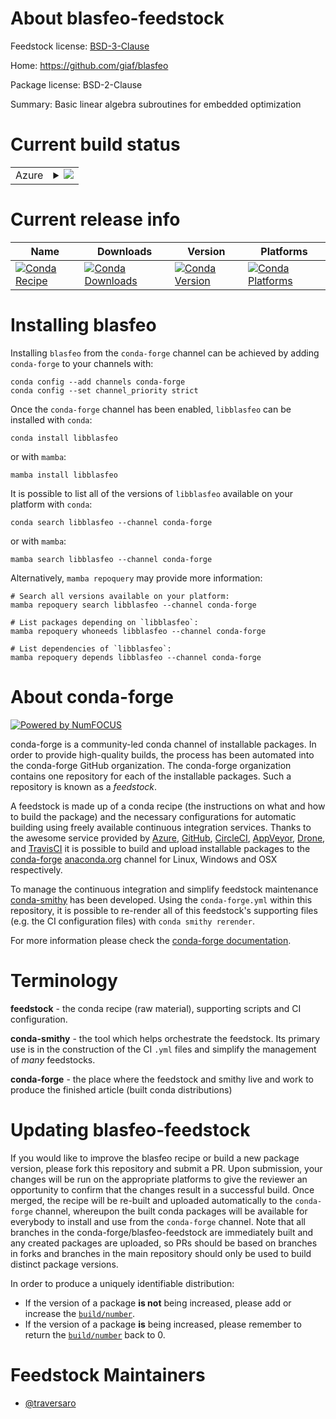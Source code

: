 About blasfeo-feedstock
=======================

Feedstock license: [BSD-3-Clause](https://github.com/conda-forge/blasfeo-feedstock/blob/main/LICENSE.txt)

Home: https://github.com/giaf/blasfeo

Package license: BSD-2-Clause

Summary: Basic linear algebra subroutines for embedded optimization

Current build status
====================


<table>
    
  <tr>
    <td>Azure</td>
    <td>
      <details>
        <summary>
          <a href="https://dev.azure.com/conda-forge/feedstock-builds/_build/latest?definitionId=23103&branchName=main">
            <img src="https://dev.azure.com/conda-forge/feedstock-builds/_apis/build/status/blasfeo-feedstock?branchName=main">
          </a>
        </summary>
        <table>
          <thead><tr><th>Variant</th><th>Status</th></tr></thead>
          <tbody><tr>
              <td>linux_64_microarch_level1</td>
              <td>
                <a href="https://dev.azure.com/conda-forge/feedstock-builds/_build/latest?definitionId=23103&branchName=main">
                  <img src="https://dev.azure.com/conda-forge/feedstock-builds/_apis/build/status/blasfeo-feedstock?branchName=main&jobName=linux&configuration=linux%20linux_64_microarch_level1" alt="variant">
                </a>
              </td>
            </tr><tr>
              <td>linux_64_microarch_level3</td>
              <td>
                <a href="https://dev.azure.com/conda-forge/feedstock-builds/_build/latest?definitionId=23103&branchName=main">
                  <img src="https://dev.azure.com/conda-forge/feedstock-builds/_apis/build/status/blasfeo-feedstock?branchName=main&jobName=linux&configuration=linux%20linux_64_microarch_level3" alt="variant">
                </a>
              </td>
            </tr><tr>
              <td>linux_aarch64</td>
              <td>
                <a href="https://dev.azure.com/conda-forge/feedstock-builds/_build/latest?definitionId=23103&branchName=main">
                  <img src="https://dev.azure.com/conda-forge/feedstock-builds/_apis/build/status/blasfeo-feedstock?branchName=main&jobName=linux&configuration=linux%20linux_aarch64_" alt="variant">
                </a>
              </td>
            </tr><tr>
              <td>linux_ppc64le</td>
              <td>
                <a href="https://dev.azure.com/conda-forge/feedstock-builds/_build/latest?definitionId=23103&branchName=main">
                  <img src="https://dev.azure.com/conda-forge/feedstock-builds/_apis/build/status/blasfeo-feedstock?branchName=main&jobName=linux&configuration=linux%20linux_ppc64le_" alt="variant">
                </a>
              </td>
            </tr><tr>
              <td>osx_64</td>
              <td>
                <a href="https://dev.azure.com/conda-forge/feedstock-builds/_build/latest?definitionId=23103&branchName=main">
                  <img src="https://dev.azure.com/conda-forge/feedstock-builds/_apis/build/status/blasfeo-feedstock?branchName=main&jobName=osx&configuration=osx%20osx_64_" alt="variant">
                </a>
              </td>
            </tr><tr>
              <td>win_64</td>
              <td>
                <a href="https://dev.azure.com/conda-forge/feedstock-builds/_build/latest?definitionId=23103&branchName=main">
                  <img src="https://dev.azure.com/conda-forge/feedstock-builds/_apis/build/status/blasfeo-feedstock?branchName=main&jobName=win&configuration=win%20win_64_" alt="variant">
                </a>
              </td>
            </tr>
          </tbody>
        </table>
      </details>
    </td>
  </tr>
</table>

Current release info
====================

| Name | Downloads | Version | Platforms |
| --- | --- | --- | --- |
| [![Conda Recipe](https://img.shields.io/badge/recipe-libblasfeo-green.svg)](https://anaconda.org/conda-forge/libblasfeo) | [![Conda Downloads](https://img.shields.io/conda/dn/conda-forge/libblasfeo.svg)](https://anaconda.org/conda-forge/libblasfeo) | [![Conda Version](https://img.shields.io/conda/vn/conda-forge/libblasfeo.svg)](https://anaconda.org/conda-forge/libblasfeo) | [![Conda Platforms](https://img.shields.io/conda/pn/conda-forge/libblasfeo.svg)](https://anaconda.org/conda-forge/libblasfeo) |

Installing blasfeo
==================

Installing `blasfeo` from the `conda-forge` channel can be achieved by adding `conda-forge` to your channels with:

```
conda config --add channels conda-forge
conda config --set channel_priority strict
```

Once the `conda-forge` channel has been enabled, `libblasfeo` can be installed with `conda`:

```
conda install libblasfeo
```

or with `mamba`:

```
mamba install libblasfeo
```

It is possible to list all of the versions of `libblasfeo` available on your platform with `conda`:

```
conda search libblasfeo --channel conda-forge
```

or with `mamba`:

```
mamba search libblasfeo --channel conda-forge
```

Alternatively, `mamba repoquery` may provide more information:

```
# Search all versions available on your platform:
mamba repoquery search libblasfeo --channel conda-forge

# List packages depending on `libblasfeo`:
mamba repoquery whoneeds libblasfeo --channel conda-forge

# List dependencies of `libblasfeo`:
mamba repoquery depends libblasfeo --channel conda-forge
```


About conda-forge
=================

[![Powered by
NumFOCUS](https://img.shields.io/badge/powered%20by-NumFOCUS-orange.svg?style=flat&colorA=E1523D&colorB=007D8A)](https://numfocus.org)

conda-forge is a community-led conda channel of installable packages.
In order to provide high-quality builds, the process has been automated into the
conda-forge GitHub organization. The conda-forge organization contains one repository
for each of the installable packages. Such a repository is known as a *feedstock*.

A feedstock is made up of a conda recipe (the instructions on what and how to build
the package) and the necessary configurations for automatic building using freely
available continuous integration services. Thanks to the awesome service provided by
[Azure](https://azure.microsoft.com/en-us/services/devops/), [GitHub](https://github.com/),
[CircleCI](https://circleci.com/), [AppVeyor](https://www.appveyor.com/),
[Drone](https://cloud.drone.io/welcome), and [TravisCI](https://travis-ci.com/)
it is possible to build and upload installable packages to the
[conda-forge](https://anaconda.org/conda-forge) [anaconda.org](https://anaconda.org/)
channel for Linux, Windows and OSX respectively.

To manage the continuous integration and simplify feedstock maintenance
[conda-smithy](https://github.com/conda-forge/conda-smithy) has been developed.
Using the ``conda-forge.yml`` within this repository, it is possible to re-render all of
this feedstock's supporting files (e.g. the CI configuration files) with ``conda smithy rerender``.

For more information please check the [conda-forge documentation](https://conda-forge.org/docs/).

Terminology
===========

**feedstock** - the conda recipe (raw material), supporting scripts and CI configuration.

**conda-smithy** - the tool which helps orchestrate the feedstock.
                   Its primary use is in the construction of the CI ``.yml`` files
                   and simplify the management of *many* feedstocks.

**conda-forge** - the place where the feedstock and smithy live and work to
                  produce the finished article (built conda distributions)


Updating blasfeo-feedstock
==========================

If you would like to improve the blasfeo recipe or build a new
package version, please fork this repository and submit a PR. Upon submission,
your changes will be run on the appropriate platforms to give the reviewer an
opportunity to confirm that the changes result in a successful build. Once
merged, the recipe will be re-built and uploaded automatically to the
`conda-forge` channel, whereupon the built conda packages will be available for
everybody to install and use from the `conda-forge` channel.
Note that all branches in the conda-forge/blasfeo-feedstock are
immediately built and any created packages are uploaded, so PRs should be based
on branches in forks and branches in the main repository should only be used to
build distinct package versions.

In order to produce a uniquely identifiable distribution:
 * If the version of a package **is not** being increased, please add or increase
   the [``build/number``](https://docs.conda.io/projects/conda-build/en/latest/resources/define-metadata.html#build-number-and-string).
 * If the version of a package **is** being increased, please remember to return
   the [``build/number``](https://docs.conda.io/projects/conda-build/en/latest/resources/define-metadata.html#build-number-and-string)
   back to 0.

Feedstock Maintainers
=====================

* [@traversaro](https://github.com/traversaro/)

